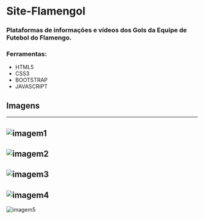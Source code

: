 # Site-Flamengol
### Plataformas de informações e vídeos dos Gols da Equipe de Futebol do Flamengo.

### Ferramentas:
* HTML5
* CSS3
* BOOTSTRAP
* JAVASCRIPT

## Imagens

---

![imagem1](https://user-images.githubusercontent.com/87195708/135720994-94b7022c-a9c2-45c1-adb9-71da2d6e29fb.png)
---

![imagem2](https://user-images.githubusercontent.com/87195708/135721027-9e08a7df-21e6-4ac1-9f3e-c8261abfce56.png)
---

![imagem3](https://user-images.githubusercontent.com/87195708/135721054-8a885d04-75b6-4c14-ba98-1b046ad9b0e1.png)
---

![imagem4](https://user-images.githubusercontent.com/87195708/135721073-9bc20739-2aa7-4de4-abdd-329d7012b2fe.png)
---

![imagem5](https://user-images.githubusercontent.com/87195708/135721095-c24e2f38-7212-441c-80b3-54f89347bf34.png)

